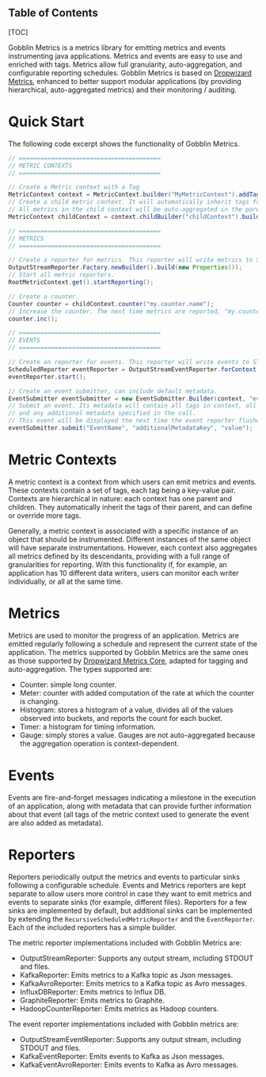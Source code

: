 Table of Contents
-----------------

[TOC]

Gobblin Metrics is a metrics library for emitting metrics and events instrumenting java applications. 
Metrics and events are easy to use and enriched with tags. Metrics allow full granularity, auto-aggregation, and configurable 
reporting schedules. Gobblin Metrics is based on [Dropwizard Metrics](http://metrics.dropwizard.io/), enhanced to better support 
modular applications (by providing hierarchical, auto-aggregated metrics) and their monitoring / auditing.

Quick Start
===========

The following code excerpt shows the functionality of Gobblin Metrics.

```java
// ========================================
// METRIC CONTEXTS
// ========================================

// Create a Metric context with a Tag
MetricContext context = MetricContext.builder("MyMetricContext").addTag(new Tag<Integer>("key", value)).build();
// Create a child metric context. It will automatically inherit tags from parent.
// All metrics in the child context will be auto-aggregated in the parent context.
MetricContext childContext = context.childBuilder("childContext").build();

// ========================================
// METRICS
// ========================================

// Create a reporter for metrics. This reporter will write metrics to STDOUT.
OutputStreamReporter.Factory.newBuilder().build(new Properties());
// Start all metric reporters.
RootMetricContext.get().startReporting();

// Create a counter.
Counter counter = childContext.counter("my.counter.name");
// Increase the counter. The next time metrics are reported, "my.counter.name" will be reported as 1.
counter.inc();

// ========================================
// EVENTS
// ========================================

// Create an reporter for events. This reporter will write events to STDOUT.
ScheduledReporter eventReporter = OutputStreamEventReporter.forContext(context).build();
eventReporter.start();

// Create an event submitter, can include default metadata.
EventSubmitter eventSubmitter = new EventSubmitter.Builder(context, "events.namespace").addMetadata("metadataKey", "value").build();
// Submit an event. Its metadata will contain all tags in context, all metadata in eventSubmitter,
// and any additional metadata specified in the call.
// This event will be displayed the next time the event reporter flushes.
eventSubmitter.submit("EventName", "additionalMetadataKey", "value");
```

Metric Contexts
===============

A metric context is a context from which users can emit metrics and events. These contexts contain a set of tags, each tag 
being a key-value pair. Contexts are hierarchical in nature: each context has one parent and children. They automatically 
inherit the tags of their parent, and can define or override more tags.

Generally, a metric context is associated with a specific instance of an object that should be instrumented. 
Different instances of the same object will have separate instrumentations. However, each context also aggregates 
all metrics defined by its descendants, providing with a full range of granularities for reporting. 
With this functionality if, for example, an application has 10 different data writers,  users can monitor each writer 
individually, or all at the same time.

Metrics
=======

Metrics are used to monitor the progress of an application. Metrics are emitted regularly following a schedule and represent 
the current state of the application. The metrics supported by Gobblin Metrics are the same ones as those supported 
by [Dropwizard Metrics Core](http://metrics.dropwizard.io/3.1.0/manual/core/), adapted for tagging and auto-aggregation. 
The types supported are:

* Counter: simple long counter.
* Meter: counter with added computation of the rate at which the counter is changing.
* Histogram: stores a histogram of a value, divides all of the values observed into buckets, and reports the count for each bucket.
* Timer: a histogram for timing information.
* Gauge: simply stores a value. Gauges are not auto-aggregated because the aggregation operation is context-dependent.

Events
======

Events are fire-and-forget messages indicating a milestone in the execution of an application, 
along with metadata that can provide further information about that event (all tags of the metric context used to generate 
the event are also added as metadata).

Reporters
=========

Reporters periodically output the metrics and events to particular sinks following a configurable schedule. Events and Metrics reporters are kept separate to allow users more control in case they want to emit metrics and events to separate sinks (for example, different files). Reporters for a few sinks are implemented by default, but additional sinks can be implemented by extending the `RecursiveScheduledMetricReporter` and the `EventReporter`. Each of the included reporters has a simple builder.

The metric reporter implementations included with Gobblin Metrics are:

* OutputStreamReporter: Supports any output stream, including STDOUT and files.
* KafkaReporter: Emits metrics to a Kafka topic as Json messages.
* KafkaAvroReporter: Emits metrics to a Kafka topic as Avro messages.
* InfluxDBReporter: Emits metrics to Influx DB.
* GraphiteReporter: Emits metrics to Graphite.
* HadoopCounterReporter: Emits metrics as Hadoop counters.

The event reporter implementations included with Gobblin metrics are:

* OutputStreamEventReporter: Supports any output stream, including STDOUT and files.
* KafkaEventReporter: Emits events to Kafka as Json messages.
* KafkaEventAvroReporter: Emits events to Kafka as Avro messages.
